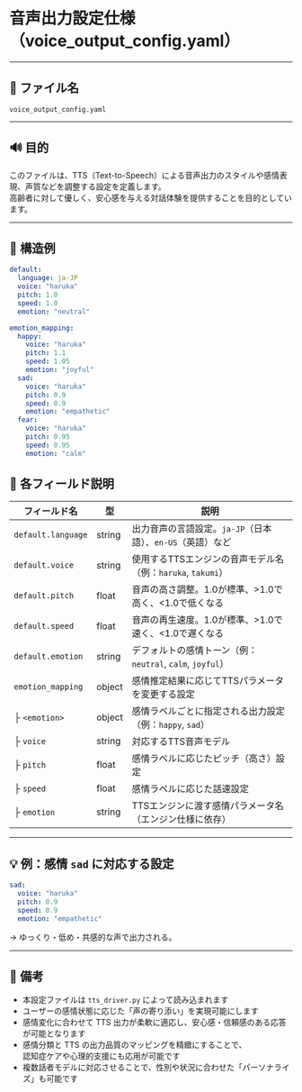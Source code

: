 # 音声出力設定仕様（voice_output_config.yaml）

---

## 📄 ファイル名

`voice_output_config.yaml`

---

## 🔊 目的

このファイルは、TTS（Text-to-Speech）による音声出力のスタイルや感情表現、声質などを調整する設定を定義します。  
高齢者に対して優しく、安心感を与える対話体験を提供することを目的としています。

---

## 🧾 構造例

```yaml
default:
  language: ja-JP
  voice: "haruka"
  pitch: 1.0
  speed: 1.0
  emotion: "neutral"

emotion_mapping:
  happy:
    voice: "haruka"
    pitch: 1.1
    speed: 1.05
    emotion: "joyful"
  sad:
    voice: "haruka"
    pitch: 0.9
    speed: 0.9
    emotion: "empathetic"
  fear:
    voice: "haruka"
    pitch: 0.95
    speed: 0.95
    emotion: "calm"
```

## 📝 各フィールド説明

| フィールド名               | 型      | 説明                                                                 |
|----------------------------|---------|----------------------------------------------------------------------|
| `default.language`         | string  | 出力音声の言語設定。`ja-JP`（日本語）、`en-US`（英語）など           |
| `default.voice`            | string  | 使用するTTSエンジンの音声モデル名（例：`haruka`, `takumi`）         |
| `default.pitch`            | float   | 音声の高さ調整。1.0が標準、>1.0で高く、<1.0で低くなる               |
| `default.speed`            | float   | 音声の再生速度。1.0が標準、>1.0で速く、<1.0で遅くなる               |
| `default.emotion`          | string  | デフォルトの感情トーン（例：`neutral`, `calm`, `joyful`）           |
| `emotion_mapping`          | object  | 感情推定結果に応じてTTSパラメータを変更する設定                     |
| ├ `<emotion>`              | object  | 感情ラベルごとに指定される出力設定（例：`happy`, `sad`）            |
| ├ `voice`                  | string  | 対応するTTS音声モデル                                               |
| ├ `pitch`                  | float   | 感情ラベルに応じたピッチ（高さ）設定                               |
| ├ `speed`                  | float   | 感情ラベルに応じた話速設定                                          |
| ├ `emotion`                | string  | TTSエンジンに渡す感情パラメータ名（エンジン仕様に依存）             |

---

## 💡 例：感情 `sad` に対応する設定

```yaml
sad:
  voice: "haruka"
  pitch: 0.9
  speed: 0.9
  emotion: "empathetic"
```

→ ゆっくり・低め・共感的な声で出力される。

---

## 📎 備考

- 本設定ファイルは `tts_driver.py` によって読み込まれます  
- ユーザーの感情状態に応じた「声の寄り添い」を実現可能にします  
- 感情変化に合わせて TTS 出力が柔軟に適応し、安心感・信頼感のある応答が可能となります  
- 感情分類と TTS の出力品質のマッピングを精緻にすることで、  
  認知症ケアや心理的支援にも応用が可能です  
- 複数話者モデルに対応させることで、性別や状況に合わせた「パーソナライズ」も可能です

